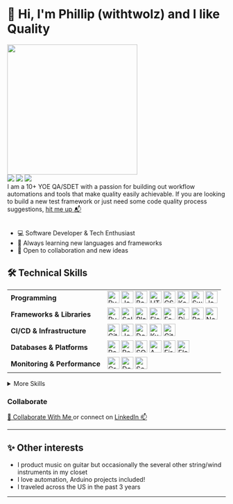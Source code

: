 # 👋 Hi, I'm Phillip (withtwolz) and I like Quality
<img src="https://media1.giphy.com/media/v1.Y2lkPTc5MGI3NjExaGpyNTFxc3hnYmw3Znk1bzduMmZmcnJsdWpnbmtnb3ludXZ5NDB1MCZlcD12MV9pbnRlcm5hbF9naWZfYnlfaWQmY3Q9Zw/mCRJDo24UvJMA/giphy.gif" width="300px">
<div><a href="https://github.com/withtwolz"><img src="https://img.shields.io/badge/github-%23000000.svg?style=for-the-badge&logo=github&logoColor=white" /></a> <a href="https://www.linkedin.com/in/phillip-chuzhbinin"><img src="https://img.shields.io/badge/linkedin-%23000000.svg?style=for-the-badge&logo=linkedin&logoColor=white" /></a> <a href="https://leetcode.com/u/withtwolz/"><img src="https://img.shields.io/badge/leetcode-%23000000.svg?style=for-the-badge&logo=leetcode&logoColor=white" /></a></div>
I am a 10+ YOE QA/SDET with a passion for building out workflow automations and tools that make quality easily achievable. 
If you are looking to build a new test framework or just need some code quality process suggestions, <a href="#collaborate">hit me up 📬</a>
</br>
</br>

- 💻 Software Developer & Tech Enthusiast
- 🌱 Always learning new languages and frameworks
- 🤝 Open to collaboration and new ideas

## 🛠️ Technical Skills

<table>
  <tr>
    <td><b>Programming</b></td>
    <td>
      <img src="https://cdn.jsdelivr.net/gh/devicons/devicon/icons/python/python-original.svg" alt="Python" title="Python" width="28" height="28"/>
      <img src="https://cdn.jsdelivr.net/gh/devicons/devicon/icons/javascript/javascript-original.svg" alt="JavaScript" title="JavaScript" width="28" height="28"/>
      <img src="https://cdn.jsdelivr.net/gh/devicons/devicon/icons/bash/bash-original.svg" alt="Bash" title="Bash" width="28" height="28"/>
      <img src="https://cdn.jsdelivr.net/gh/devicons/devicon/icons/html5/html5-original.svg" alt="HTML5" title="HTML5" width="28" height="28"/>
      <img src="https://cdn.jsdelivr.net/gh/devicons/devicon/icons/css3/css3-original.svg" alt="CSS3" title="CSS3" width="28" height="28"/>
      <img src="https://cdn.jsdelivr.net/gh/devicons/devicon/icons/kotlin/kotlin-original.svg" alt="Kotlin" title="Kotlin" width="28" height="28"/>
      <img src="https://cdn.jsdelivr.net/gh/devicons/devicon/icons/swift/swift-original.svg" alt="Swift" title="Swift" width="28" height="28"/>
      <img src="https://cdn.jsdelivr.net/gh/devicons/devicon/icons/java/java-original.svg" alt="Java" title="Java" width="28" height="28"/>
    </td>
  </tr>
  <tr>
    <td><b>Frameworks & Libraries</b></td>
    <td>
      <img src="https://cdn.jsdelivr.net/gh/devicons/devicon/icons/pytest/pytest-original.svg" alt="Pytest" title="Pytest" width="28" height="28"/>
      <img src="https://cdn.jsdelivr.net/gh/devicons/devicon/icons/selenium/selenium-original.svg" alt="Selenium" title="Selenium" width="28" height="28"/>
      <img src="https://cdn.jsdelivr.net/gh/devicons/devicon/icons/playwright/playwright-original.svg" alt="Playwright" title="Playwright" width="28" height="28"/>
      <img src="https://cdn.jsdelivr.net/gh/devicons/devicon/icons/flask/flask-original.svg" alt="Flask" title="Flask" width="28" height="28"/>
      <img src="https://cdn.jsdelivr.net/gh/devicons/devicon/icons/fastapi/fastapi-original.svg" alt="FastAPI" title="FastAPI" width="28" height="28"/>
      <img src="https://cdn.jsdelivr.net/gh/devicons/devicon/icons/django/django-plain.svg" alt="Django" title="Django" width="28" height="28"/>
      <img src="https://cdn.jsdelivr.net/gh/devicons/devicon/icons/react/react-original.svg" alt="React" title="React" width="28" height="28"/>
      <img src="https://cdn.jsdelivr.net/gh/devicons/devicon/icons/nodejs/nodejs-original.svg" alt="Node.js" title="Node.js" width="28" height="28"/>
    </td>
  </tr>
  <tr>
    <td><b>CI/CD & Infrastructure</b></td>
    <td>
      <img src="https://cdn.jsdelivr.net/gh/devicons/devicon/icons/github/github-original.svg" alt="GitHub" title="GitHub" width="28" height="28"/>
      <img src="https://cdn.jsdelivr.net/gh/devicons/devicon/icons/jenkins/jenkins-original.svg" alt="Jenkins" title="Jenkins" width="28" height="28"/>
      <img src="https://cdn.jsdelivr.net/gh/devicons/devicon/icons/docker/docker-original.svg" alt="Docker" title="Docker" width="28" height="28"/>
      <img src="https://cdn.jsdelivr.net/gh/devicons/devicon/icons/kubernetes/kubernetes-plain.svg" alt="Kubernetes" title="Kubernetes" width="28" height="28"/>
      <img src="https://cdn.jsdelivr.net/gh/devicons/devicon/icons/git/git-original.svg" alt="Git" title="Git" width="28" height="28"/>
    </td>
  </tr>
  <tr>
    <td><b>Databases & Platforms</b></td>
    <td>
      <img src="https://cdn.jsdelivr.net/gh/devicons/devicon/icons/postgresql/postgresql-original.svg" alt="PostgreSQL" title="PostgreSQL" width="28" height="28"/>
      <img src="https://cdn.jsdelivr.net/gh/devicons/devicon/icons/redis/redis-original.svg" alt="Redis" title="Redis" width="28" height="28"/>
      <img src="https://cdn.jsdelivr.net/gh/devicons/devicon/icons/sqlite/sqlite-original.svg" alt="SQLite" title="SQLite" width="28" height="28"/>
      <img src="https://cdn.jsdelivr.net/gh/devicons/devicon/icons/amazonwebservices/amazonwebservices-plain-wordmark.svg" alt="AWS" title="AWS" width="28" height="28"/>
      <img src="https://cdn.jsdelivr.net/gh/devicons/devicon/icons/firebase/firebase-plain.svg" alt="Firebase" title="Firebase" width="28" height="28"/>
      <img src="https://cdn.jsdelivr.net/gh/devicons/devicon/icons/elasticsearch/elasticsearch-original.svg" alt="Elasticsearch" title="Elasticsearch" width="28" height="28"/>
    </td>
  </tr>
  <tr>
    <td><b>Monitoring & Performance</b></td>
    <td>
      <img src="https://cdn.jsdelivr.net/gh/devicons/devicon/icons/grafana/grafana-original.svg" alt="Grafana" title="Grafana" width="28" height="28"/>
      <img src="https://cdn.jsdelivr.net/gh/devicons/devicon/icons/datadog/datadog-original.svg" alt="Datadog" title="Datadog" width="28" height="28"/>
      <img src="https://cdn.jsdelivr.net/gh/devicons/devicon/icons/sentry/sentry-original.svg" alt="Sentry" title="Sentry" width="28" height="28"/>
    </td>
  </tr>
</table>

<details>
  <summary>More Skills</summary>
  
  - Test Automation: Playwright, Selenium, Appium, Locust, Postman
  - Specialized Testing: Localization (l10n), Accessibility (a11y), API, Load/Performance, APK, IPA
</details>  

<table>  

<!-- ## 📝 Highlight / Recent Projects
<table>
  <tr>
    <td><a href="https://github.com/withtwolz/project-one">Project One</a>: Short description of what this project does.</td>
    <td><a href="https://github.com/withtwolz/project-one">Project One</a>: Short description of what this project does.</td>
  </tr>
  <tr>
    <td><a href="https://github.com/withtwolz/project-one">Project One</a>: Short description of what this project does.</td>
    <td><a href="https://github.com/withtwolz/project-one">Project One</a>: Short description of what this project does.</td>
  </tr>
</table> -->

### Collaborate
[🤝 Collaborate With Me ](mailto:phillip@withtwolz.com) or connect on [LinkedIn 📫](https://www.linkedin.com/in/yourprofile)

---

## ✨ Other interests

- I product music on guitar but occasionally the several other string/wind instruments in my closet
- I love automation, Arduino projects included!
- I traveled across the US in the past 3 years

---


<!-- <table>
<tr>
<td style="background-color: #222222ff;">eerie-black: #222222ff;</td>
<td style="background-color: #474747ff;">outer-space: #474747ff;</td>
<td style="background-color: #f0f7eeff;">mint-cream: #f0f7eeff;</td>
<td style="background-color: #00b884ff;">mint: #00b884ff;</td>
<td style="background-color: #208aaeff;">bondi-blue: #208aaeff;</td>
<td style="background-color: #ff8394ff;">salmon-pink: #ff8394ff;</td>
</tr>
</table> -->
